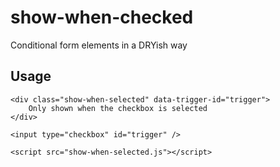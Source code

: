 show-when-checked
=================

Conditional form elements in a DRYish way

## Usage

	<div class="show-when-selected" data-trigger-id="trigger">
		Only shown when the checkbox is selected
	</div>

	<input type="checkbox" id="trigger" />

	<script src="show-when-selected.js"></script>



